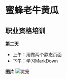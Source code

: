 # 蜜蜂老牛黄瓜

## 职业资格培训

**第二天**
- 上午：用做两个静态页面
- 下午：学习MarkDown

**图片**
![灵笼](http://img.netbian.com/file/2019/0808/7062756ab554ab172d31ae293d2fa9e6.jpg)